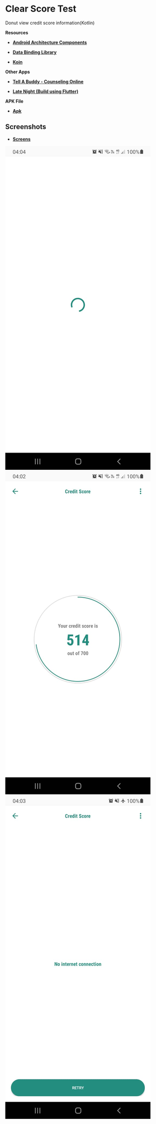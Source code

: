 # Clear Score Test
Donut view credit score information(Kotlin)

<strong>Resources</strong>
  - <p><strong><a href="https://github.com/googlesamples/android-architecture-components">Android Architecture Components</a></strong></p>
  - <p><strong><a href="https://developer.android.com/topic/libraries/data-binding">Data Binding Library</a></strong></p>
  - <p><strong><a href="https://insert-koin.io/docs/quickstart/kotlin">Koin</a></strong></p>
  <strong>Other Apps</strong>
  - <p><strong><a href="https://play.google.com/store/apps/details?id=za.co.addcolour.tellabuddy">Tell A Buddy - Counseling Online</a></strong></p>
 - <p><strong><a href="https://play.google.com/store/apps/details?id=za.co.addcolour.late_night">Late Night (Build using Flutter)</a></strong></p>
 <strong>APK File</strong>
 - <p><strong><a href="https://github.com/mphocharlienkuna/CreditScore/blob/main/Apk/app-debug.apk?raw=true">Apk</a></strong></p>
Screenshots
-----------
 - <p><strong><a href="https://github.com/mphocharlienkuna/Tech-Check/blob/master/Screenshots/">Screens</a></strong></p>
![Alt text](https://github.com/mphocharlienkuna/CreditScore/blob/main/screenshots/loading.jpeg?raw=true "Loading Screen")
![Alt text](https://github.com/mphocharlienkuna/CreditScore/blob/main/screenshots/home.jpeg?raw=true "Home Screen")
![Alt text](https://github.com/mphocharlienkuna/CreditScore/blob/main/screenshots/no_network.jpeg?raw=true "No Network")
